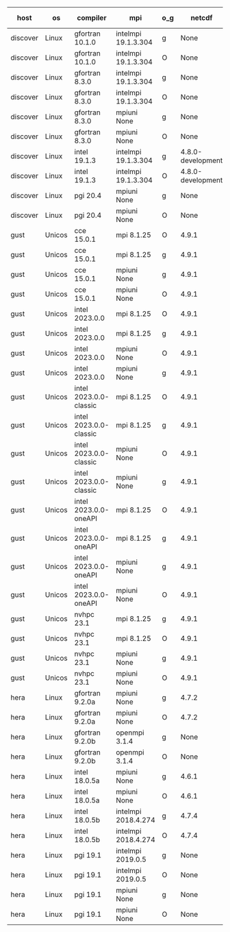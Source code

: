 

| host     | os       | compiler                              | mpi                      | o_g        | netcdf        | build       | u_pass          | u_fail          | s_pass            | s_fail            | e_pass             | e_fail             | nuopc_pass       | nuopc_fail       | artifacts link          |
|----------|----------|---------------------------------------|--------------------------|------------|---------------|-------------|-----------------|-----------------|-------------------|-------------------|--------------------|--------------------|------------------|------------------|-------------------------|
| discover | Linux | gfortran 10.1.0 | intelmpi 19.1.3.304  | g | None  | PASS | 13909 | 15 | 49 | 0 | 81 | 0 | 52 | 0 | <a href="https://github.com/esmf-org/esmf-test-artifacts/tree/626e948288f480ac4e881e15fe74d0fcc5bff040/feature_hconfig/gfortran/10.1.0/g/intelmpi/19.1.3.304" target="_blank">626e948</a> | 
| discover | Linux | gfortran 10.1.0 | intelmpi 19.1.3.304  | O | None  | PASS | 13909 | 15 | 49 | 0 | 81 | 0 | 52 | 0 | <a href="https://github.com/esmf-org/esmf-test-artifacts/tree/495243b433677ab38081162777b686f5b3dca3d1/feature_hconfig/gfortran/10.1.0/O/intelmpi/19.1.3.304" target="_blank">495243b</a> | 
| discover | Linux | gfortran 8.3.0 | intelmpi 19.1.3.304  | g | None  | PASS | 13909 | 15 | 49 | 0 | 81 | 0 | 52 | 0 | <a href="https://github.com/esmf-org/esmf-test-artifacts/tree/a21919e0c5c2577ec6758ba38d81084df37851be/feature_hconfig/gfortran/8.3.0/g/intelmpi/19.1.3.304" target="_blank">a21919e</a> | 
| discover | Linux | gfortran 8.3.0 | intelmpi 19.1.3.304  | O | None  | PASS | 13909 | 15 | 49 | 0 | 81 | 0 | 52 | 0 | <a href="https://github.com/esmf-org/esmf-test-artifacts/tree/b2e85a47f7907ccc49103e5a5ba9ebe74c29296f/feature_hconfig/gfortran/8.3.0/O/intelmpi/19.1.3.304" target="_blank">b2e85a4</a> | 
| discover | Linux | gfortran 8.3.0 | mpiuni None  | g | None  | PASS | 12344 | 0 | 8 | 0 | 44 | 0 | None | None | <a href="https://github.com/esmf-org/esmf-test-artifacts/tree/6cde54f454f57cff50c727d7a89bf01359318d91/feature_hconfig/gfortran/8.3.0/g/mpiuni/None" target="_blank">6cde54f</a> | 
| discover | Linux | gfortran 8.3.0 | mpiuni None  | O | None  | PASS | 12344 | 0 | 8 | 0 | 44 | 0 | None | None | <a href="https://github.com/esmf-org/esmf-test-artifacts/tree/451536955f13b0112b8b181e532e3fdddcbffe28/feature_hconfig/gfortran/8.3.0/O/mpiuni/None" target="_blank">4515369</a> | 
| discover | Linux | intel 19.1.3 | intelmpi 19.1.3.304  | g | 4.8.0-development  | PASS | 13924 | 0 | 49 | 0 | 81 | 0 | 52 | 0 | <a href="https://github.com/esmf-org/esmf-test-artifacts/tree/ab473bac7d94acecb9bc386f4025a52a9ddbb031/feature_hconfig/intel/19.1.3/g/intelmpi/19.1.3.304" target="_blank">ab473ba</a> | 
| discover | Linux | intel 19.1.3 | intelmpi 19.1.3.304  | O | 4.8.0-development  | PASS | 13924 | 0 | 49 | 0 | 81 | 0 | 52 | 0 | <a href="https://github.com/esmf-org/esmf-test-artifacts/tree/f43a491816a8f340a6bf34887f6c35f2ab78bbc0/feature_hconfig/intel/19.1.3/O/intelmpi/19.1.3.304" target="_blank">f43a491</a> | 
| discover | Linux | pgi 20.4 | mpiuni None  | g | None  | PASS | 11719 | 625 | 4 | 4 | 41 | 3 | None | None | <a href="https://github.com/esmf-org/esmf-test-artifacts/tree/29aebbf030f0712a5c3b3a34c4b826ca3f84f3b7/feature_hconfig/pgi/20.4/g/mpiuni/None" target="_blank">29aebbf</a> | 
| discover | Linux | pgi 20.4 | mpiuni None  | O | None  | PASS | 11719 | 625 | 6 | 2 | 41 | 3 | None | None | <a href="https://github.com/esmf-org/esmf-test-artifacts/tree/ebf267f539ff8d9ddd3a5c7292e782a41cff1e05/feature_hconfig/pgi/20.4/O/mpiuni/None" target="_blank">ebf267f</a> | 
| gust | Unicos | cce 15.0.1 | mpi 8.1.25  | O | 4.9.1  | PASS | None | None | None | None | None | None | None | None | <a href="https://github.com/esmf-org/esmf-test-artifacts/tree/3c2103954a561ecb03815d3fbde226cc64fb5b50/feature_hconfig/cce/15.0.1/O/mpi/8.1.25" target="_blank">3c21039</a> | 
| gust | Unicos | cce 15.0.1 | mpi 8.1.25  | g | 4.9.1  | PASS | 13846 | 78 | 49 | 0 | 81 | 0 | 51 | 1 | <a href="https://github.com/esmf-org/esmf-test-artifacts/tree/7820a443fd89fdde8a08b097c840c078e39ab272/feature_hconfig/cce/15.0.1/g/mpi/8.1.25" target="_blank">7820a44</a> | 
| gust | Unicos | cce 15.0.1 | mpiuni None  | g | 4.9.1  | PASS | 12260 | 84 | 8 | 0 | 44 | 0 | None | None | <a href="https://github.com/esmf-org/esmf-test-artifacts/tree/ddf0e628365e7a7b68efc63bb2b9d48fb70bc0a7/feature_hconfig/cce/15.0.1/g/mpiuni/None" target="_blank">ddf0e62</a> | 
| gust | Unicos | cce 15.0.1 | mpiuni None  | O | 4.9.1  | PASS | 12259 | 85 | 8 | 0 | 44 | 0 | None | None | <a href="https://github.com/esmf-org/esmf-test-artifacts/tree/1191e7112de609a12e69b41f8d79e95ba051c3a0/feature_hconfig/cce/15.0.1/O/mpiuni/None" target="_blank">1191e71</a> | 
| gust | Unicos | intel 2023.0.0 | mpi 8.1.25  | O | 4.9.1  | PASS | 13924 | 0 | 49 | 0 | 81 | 0 | 52 | 0 | <a href="https://github.com/esmf-org/esmf-test-artifacts/tree/7dc9e56905d947438ab304f19a9565ab54485100/feature_hconfig/intel/2023.0.0/O/mpi/8.1.25" target="_blank">7dc9e56</a> | 
| gust | Unicos | intel 2023.0.0 | mpi 8.1.25  | g | 4.9.1  | PASS | 13924 | 0 | 49 | 0 | 81 | 0 | 52 | 0 | <a href="https://github.com/esmf-org/esmf-test-artifacts/tree/71505447fb143d2779cdbf89ad48f5cfbcf1d38f/feature_hconfig/intel/2023.0.0/g/mpi/8.1.25" target="_blank">7150544</a> | 
| gust | Unicos | intel 2023.0.0 | mpiuni None  | O | 4.9.1  | PASS | 12344 | 0 | 8 | 0 | 44 | 0 | None | None | <a href="https://github.com/esmf-org/esmf-test-artifacts/tree/8de2246be539a805c41bbeeae85cf84c35043bb4/feature_hconfig/intel/2023.0.0/O/mpiuni/None" target="_blank">8de2246</a> | 
| gust | Unicos | intel 2023.0.0 | mpiuni None  | g | 4.9.1  | PASS | 12344 | 0 | 8 | 0 | 44 | 0 | None | None | <a href="https://github.com/esmf-org/esmf-test-artifacts/tree/327aa351912719c905a6baca79ef2bf83916e2e3/feature_hconfig/intel/2023.0.0/g/mpiuni/None" target="_blank">327aa35</a> | 
| gust | Unicos | intel 2023.0.0-classic | mpi 8.1.25  | O | 4.9.1  | PASS | 13924 | 0 | 49 | 0 | 81 | 0 | 52 | 0 | <a href="https://github.com/esmf-org/esmf-test-artifacts/tree/c37d7e7b956a8b2ee4e037aca3fa62460fa4ad13/feature_hconfig/intel/2023.0.0-classic/O/mpi/8.1.25" target="_blank">c37d7e7</a> | 
| gust | Unicos | intel 2023.0.0-classic | mpi 8.1.25  | g | 4.9.1  | PASS | 13924 | 0 | 49 | 0 | 81 | 0 | 52 | 0 | <a href="https://github.com/esmf-org/esmf-test-artifacts/tree/4d3115d78366d9caf5e9e8e41db768ca3c53b6df/feature_hconfig/intel/2023.0.0-classic/g/mpi/8.1.25" target="_blank">4d3115d</a> | 
| gust | Unicos | intel 2023.0.0-classic | mpiuni None  | O | 4.9.1  | PASS | 12344 | 0 | 8 | 0 | 44 | 0 | None | None | <a href="https://github.com/esmf-org/esmf-test-artifacts/tree/9a761a77cb91097815b9462b01011d3edff31998/feature_hconfig/intel/2023.0.0-classic/O/mpiuni/None" target="_blank">9a761a7</a> | 
| gust | Unicos | intel 2023.0.0-classic | mpiuni None  | g | 4.9.1  | PASS | 12344 | 0 | 8 | 0 | 44 | 0 | None | None | <a href="https://github.com/esmf-org/esmf-test-artifacts/tree/f88ab56afdc70015582cf06352d21272002e78c2/feature_hconfig/intel/2023.0.0-classic/g/mpiuni/None" target="_blank">f88ab56</a> | 
| gust | Unicos | intel 2023.0.0-oneAPI | mpi 8.1.25  | O | 4.9.1  | PASS | 13924 | 0 | 48 | 1 | 81 | 0 | 40 | 12 | <a href="https://github.com/esmf-org/esmf-test-artifacts/tree/02136aebf038b9c9790fc559038aff4a4e5517a1/feature_hconfig/intel/2023.0.0-oneAPI/O/mpi/8.1.25" target="_blank">02136ae</a> | 
| gust | Unicos | intel 2023.0.0-oneAPI | mpi 8.1.25  | g | 4.9.1  | PASS | 13924 | 0 | 49 | 0 | 81 | 0 | 40 | 12 | <a href="https://github.com/esmf-org/esmf-test-artifacts/tree/3471be0d2b77b1b5809df03374c85b4803a4d2db/feature_hconfig/intel/2023.0.0-oneAPI/g/mpi/8.1.25" target="_blank">3471be0</a> | 
| gust | Unicos | intel 2023.0.0-oneAPI | mpiuni None  | g | 4.9.1  | PASS | 12344 | 0 | 8 | 0 | 44 | 0 | None | None | <a href="https://github.com/esmf-org/esmf-test-artifacts/tree/f7dacad422c6064bf6c21b7848cf943bf45b6f58/feature_hconfig/intel/2023.0.0-oneAPI/g/mpiuni/None" target="_blank">f7dacad</a> | 
| gust | Unicos | intel 2023.0.0-oneAPI | mpiuni None  | O | 4.9.1  | PASS | 12344 | 0 | 8 | 0 | 44 | 0 | None | None | <a href="https://github.com/esmf-org/esmf-test-artifacts/tree/aa70e50803c038a87d79a182d2c10441d4258a80/feature_hconfig/intel/2023.0.0-oneAPI/O/mpiuni/None" target="_blank">aa70e50</a> | 
| gust | Unicos | nvhpc 23.1 | mpi 8.1.25  | g | 4.9.1  | PASS | 13029 | 895 | 35 | 14 | 67 | 14 | 10 | 42 | <a href="https://github.com/esmf-org/esmf-test-artifacts/tree/809438241392001ed478aa6afc38f11327deb76f/feature_hconfig/nvhpc/23.1/g/mpi/8.1.25" target="_blank">8094382</a> | 
| gust | Unicos | nvhpc 23.1 | mpi 8.1.25  | O | 4.9.1  | PASS | 13921 | 3 | 49 | 0 | 81 | 0 | 45 | 7 | <a href="https://github.com/esmf-org/esmf-test-artifacts/tree/a90788737afeed53a997de48c22441c791a9f5d9/feature_hconfig/nvhpc/23.1/O/mpi/8.1.25" target="_blank">a907887</a> | 
| gust | Unicos | nvhpc 23.1 | mpiuni None  | g | 4.9.1  | PASS | 11707 | 637 | 4 | 4 | 41 | 3 | None | None | <a href="https://github.com/esmf-org/esmf-test-artifacts/tree/4a476868b5e707ba6fa8abe5b994b5b85052880f/feature_hconfig/nvhpc/23.1/g/mpiuni/None" target="_blank">4a47686</a> | 
| gust | Unicos | nvhpc 23.1 | mpiuni None  | O | 4.9.1  | PASS | 12342 | 2 | 8 | 0 | 44 | 0 | None | None | <a href="https://github.com/esmf-org/esmf-test-artifacts/tree/437a53b511dbe58912f4113c6db21951c4daf63e/feature_hconfig/nvhpc/23.1/O/mpiuni/None" target="_blank">437a53b</a> | 
| hera | Linux | gfortran 9.2.0a | mpiuni None  | g | 4.7.2  | PASS | 12344 | 0 | 8 | 0 | 44 | 0 | None | None | <a href="https://github.com/esmf-org/esmf-test-artifacts/tree/0d6cb8af08cd2558fe8deb65086cb2189a2d02d8/feature_hconfig/gfortran/9.2.0a/g/mpiuni/None" target="_blank">0d6cb8a</a> | 
| hera | Linux | gfortran 9.2.0a | mpiuni None  | O | 4.7.2  | PASS | 12344 | 0 | 8 | 0 | 44 | 0 | None | None | <a href="https://github.com/esmf-org/esmf-test-artifacts/tree/dc02956c1de74e051cff98d14512a5e83c518d26/feature_hconfig/gfortran/9.2.0a/O/mpiuni/None" target="_blank">dc02956</a> | 
| hera | Linux | gfortran 9.2.0b | openmpi 3.1.4  | g | None  | PASS | 13924 | 0 | 49 | 0 | 81 | 0 | 52 | 0 | <a href="https://github.com/esmf-org/esmf-test-artifacts/tree/e5fb8515033953921ac7f5c7190cfee4ade7a9bf/feature_hconfig/gfortran/9.2.0b/g/openmpi/3.1.4" target="_blank">e5fb851</a> | 
| hera | Linux | gfortran 9.2.0b | openmpi 3.1.4  | O | None  | PASS | 13924 | 0 | 49 | 0 | 81 | 0 | 52 | 0 | <a href="https://github.com/esmf-org/esmf-test-artifacts/tree/b2dd3349cdd2e880abb6e0c286e620f67cb531f7/feature_hconfig/gfortran/9.2.0b/O/openmpi/3.1.4" target="_blank">b2dd334</a> | 
| hera | Linux | intel 18.0.5a | mpiuni None  | g | 4.6.1  | PASS | 12344 | 0 | 8 | 0 | 44 | 0 | None | None | <a href="https://github.com/esmf-org/esmf-test-artifacts/tree/52dd665963ff8235bc3359685d37c5be54b28b17/feature_hconfig/intel/18.0.5a/g/mpiuni/None" target="_blank">52dd665</a> | 
| hera | Linux | intel 18.0.5a | mpiuni None  | O | 4.6.1  | PASS | 12344 | 0 | 8 | 0 | 44 | 0 | None | None | <a href="https://github.com/esmf-org/esmf-test-artifacts/tree/74d44edae2647b50971c02b34c29e08673918fde/feature_hconfig/intel/18.0.5a/O/mpiuni/None" target="_blank">74d44ed</a> | 
| hera | Linux | intel 18.0.5b | intelmpi 2018.4.274  | g | 4.7.4  | PASS | 13924 | 0 | 49 | 0 | 81 | 0 | 52 | 0 | <a href="https://github.com/esmf-org/esmf-test-artifacts/tree/6887d8183d364c370d1e083ea67d82302b1af56a/feature_hconfig/intel/18.0.5b/g/intelmpi/2018.4.274" target="_blank">6887d81</a> | 
| hera | Linux | intel 18.0.5b | intelmpi 2018.4.274  | O | 4.7.4  | PASS | 13924 | 0 | 49 | 0 | 81 | 0 | 52 | 0 | <a href="https://github.com/esmf-org/esmf-test-artifacts/tree/75150941e5d199f366a32f307945bad6e7ed95f5/feature_hconfig/intel/18.0.5b/O/intelmpi/2018.4.274" target="_blank">7515094</a> | 
| hera | Linux | pgi 19.1 | intelmpi 2019.0.5  | g | None  | PASS | 13047 | 877 | None | None | None | None | None | None | <a href="https://github.com/esmf-org/esmf-test-artifacts/tree/0c972537385f759e11155b07bffc9453b3a19097/feature_hconfig/pgi/19.1/g/intelmpi/2019.0.5" target="_blank">0c97253</a> | 
| hera | Linux | pgi 19.1 | intelmpi 2019.0.5  | O | None  | PASS | 13095 | 829 | None | None | None | None | None | None | <a href="https://github.com/esmf-org/esmf-test-artifacts/tree/2f9a746bb4e7e419781a8335adfa4bff6693357f/feature_hconfig/pgi/19.1/O/intelmpi/2019.0.5" target="_blank">2f9a746</a> | 
| hera | Linux | pgi 19.1 | mpiuni None  | g | None  | PASS | 11719 | 625 | 4 | 4 | None | None | None | None | <a href="https://github.com/esmf-org/esmf-test-artifacts/tree/606879c90c933722ca7fd162d25b517edfaffa7f/feature_hconfig/pgi/19.1/g/mpiuni/None" target="_blank">606879c</a> | 
| hera | Linux | pgi 19.1 | mpiuni None  | O | None  | PASS | 11719 | 625 | 6 | 2 | 41 | 3 | None | None | <a href="https://github.com/esmf-org/esmf-test-artifacts/tree/528003ddbc4bb867c9cb0434d544fcff74708f65/feature_hconfig/pgi/19.1/O/mpiuni/None" target="_blank">528003d</a> | 
